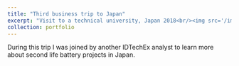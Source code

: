 ```yaml
---
title: "Third business trip to Japan"
excerpt: "Visit to a technical university, Japan 2018<br/><img src='/images/IMG-20181006-WA0002.jpg'>"
collection: portfolio
---
```


During this trip I was joined by another IDTechEx analyst to learn more about second life battery projects in Japan.